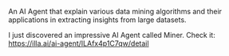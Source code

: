 An AI Agent that explain various data mining algorithms and their applications in extracting insights from large datasets.

I just discovered an impressive AI Agent called Miner. Check it: https://illa.ai/ai-agent/ILAfx4p1C7qw/detail
